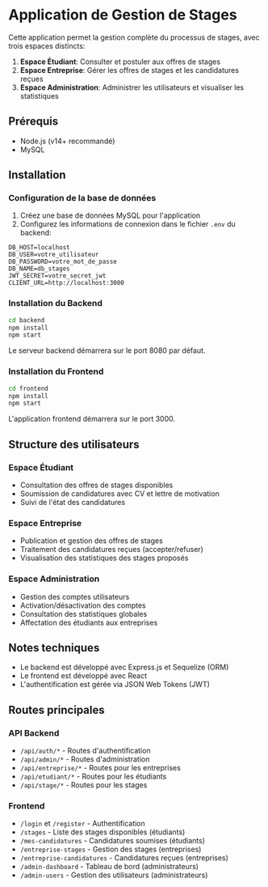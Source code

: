 # Application de Gestion de Stages

Cette application permet la gestion complète du processus de stages, avec trois espaces distincts:
1. **Espace Étudiant**: Consulter et postuler aux offres de stages
2. **Espace Entreprise**: Gérer les offres de stages et les candidatures reçues
3. **Espace Administration**: Administrer les utilisateurs et visualiser les statistiques

## Prérequis

- Node.js (v14+ recommandé)
- MySQL

## Installation

### Configuration de la base de données

1. Créez une base de données MySQL pour l'application
2. Configurez les informations de connexion dans le fichier `.env` du backend:

```
DB_HOST=localhost
DB_USER=votre_utilisateur
DB_PASSWORD=votre_mot_de_passe
DB_NAME=db_stages
JWT_SECRET=votre_secret_jwt
CLIENT_URL=http://localhost:3000
```

### Installation du Backend

```bash
cd backend
npm install
npm start
```

Le serveur backend démarrera sur le port 8080 par défaut.

### Installation du Frontend

```bash
cd frontend
npm install
npm start
```

L'application frontend démarrera sur le port 3000.

## Structure des utilisateurs

### Espace Étudiant
- Consultation des offres de stages disponibles
- Soumission de candidatures avec CV et lettre de motivation
- Suivi de l'état des candidatures

### Espace Entreprise
- Publication et gestion des offres de stages
- Traitement des candidatures reçues (accepter/refuser)
- Visualisation des statistiques des stages proposés

### Espace Administration
- Gestion des comptes utilisateurs
- Activation/désactivation des comptes
- Consultation des statistiques globales
- Affectation des étudiants aux entreprises

## Notes techniques

- Le backend est développé avec Express.js et Sequelize (ORM)
- Le frontend est développé avec React
- L'authentification est gérée via JSON Web Tokens (JWT)

## Routes principales

### API Backend

- `/api/auth/*` - Routes d'authentification
- `/api/admin/*` - Routes d'administration
- `/api/entreprise/*` - Routes pour les entreprises
- `/api/etudiant/*` - Routes pour les étudiants
- `/api/stage/*` - Routes pour les stages

### Frontend

- `/login` et `/register` - Authentification
- `/stages` - Liste des stages disponibles (étudiants)
- `/mes-candidatures` - Candidatures soumises (étudiants)
- `/entreprise-stages` - Gestion des stages (entreprises)
- `/entreprise-candidatures` - Candidatures reçues (entreprises)
- `/admin-dashboard` - Tableau de bord (administrateurs)
- `/admin-users` - Gestion des utilisateurs (administrateurs)
